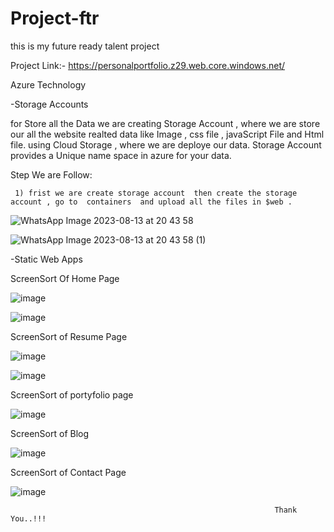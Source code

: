 # Project-ftr
this is my future ready talent project

Project Link:- https://personalportfolio.z29.web.core.windows.net/

Azure Technology

-Storage Accounts

for Store all the Data  we are creating Storage Account , where we are store our all the website realted data like Image , css file , javaScript File and Html file.
using Cloud Storage , where we are deploye our data. Storage Account provides a Unique name space in azure  for your data.
 
 Step We are Follow:

     1) frist we are create storage account  then create the storage account , go to  containers  and upload all the files in $web .
 
 ![WhatsApp Image 2023-08-13 at 20 43 58](https://github.com/kunal9211pandey/Project-ftr/assets/118272078/0b12b860-d55b-49b6-bdcd-e1fbef2d18dc)


 ![WhatsApp Image 2023-08-13 at 20 43 58 (1)](https://github.com/kunal9211pandey/Project-ftr/assets/118272078/b7ed2043-e960-40e5-a509-f9fb12efec4c)




-Static Web Apps

ScreenSort Of Home Page

![image](https://github.com/kunal9211pandey/Project-ftr/assets/118272078/fbc6ff6d-139b-4006-812e-4e7f10afeea7)

![image](https://github.com/kunal9211pandey/Project-ftr/assets/118272078/f93ef0d9-b159-47a2-b753-039e56756750)

ScreenSort of Resume Page

![image](https://github.com/kunal9211pandey/Project-ftr/assets/118272078/bf3eff38-45b5-428c-a93e-c802f2ef6e20)

![image](https://github.com/kunal9211pandey/Project-ftr/assets/118272078/1062056d-0e00-43fe-93ca-0d95c35ae883)

ScreenSort of portyfolio page

![image](https://github.com/kunal9211pandey/Project-ftr/assets/118272078/df22644a-82ed-458b-8805-9605bff4c6d1)

ScreenSort of Blog

![image](https://github.com/kunal9211pandey/Project-ftr/assets/118272078/588b4508-812c-4043-b35f-72afbee2eae5)

ScreenSort of Contact Page

![image](https://github.com/kunal9211pandey/Project-ftr/assets/118272078/e97598b0-42b5-4d9a-b516-add82a12cc9e)



                                                               Thank You..!!!







